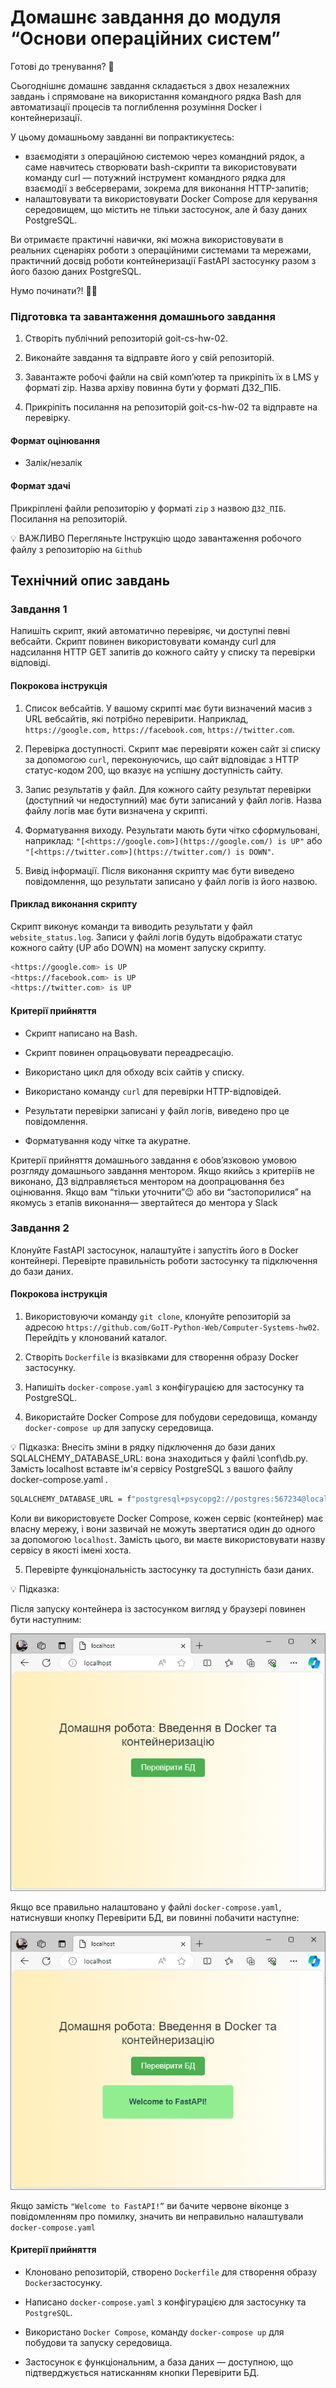 # Домашнє завдання до модуля “Основи операційних систем”

Готові до тренування? 🤩

Сьогоднішнє домашнє завдання складається з двох незалежних завдань і спрямоване на використання командного рядка Bash для автоматизації процесів та поглиблення розуміння Docker і контейнеризації.

У цьому домашньому завданні ви попрактикуєтесь:

- взаємодіяти з операційною системою через командний рядок, а саме навчитесь створювати bash-скрипти та використовувати команду curl — потужний інструмент командного рядка для взаємодії з вебсерверами, зокрема для виконання HTTP-запитів;
- налаштовувати та використовувати Docker Compose для керування середовищем, що містить не тільки застосунок, але й базу даних PostgreSQL.

Ви отримаєте практичні навички, які можна використовувати в реальних сценаріях роботи з операційними системами та мережами, практичний досвід роботи контейнеризації FastAPI застосунку разом з його базою даних PostgreSQL.

Нумо починати?! 💪🏼

### Підготовка та завантаження домашнього завдання

1. Створіть публічний репозиторій goit-cs-hw-02.

2. Виконайте завдання та відправте його у свій репозиторій.

3. Завантажте робочі файли на свій комп’ютер та прикріпіть їх в LMS у форматі zip. Назва архіву повинна бути у форматі ДЗ2_ПІБ.

4. Прикріпіть посилання на репозиторій goit-cs-hw-02 та відправте на перевірку.

#### Формат оцінювання

- Залік/незалік

#### Формат здачі

Прикріплені файли репозиторію у форматі `zip` з назвою `ДЗ2_ПІБ`.
Посилання на репозиторій.

💡 ВАЖЛИВО Перегляньте Інструкцію щодо завантаження робочого файлу з репозиторію на `Github`

## Технічний опис завдань

### Завдання 1

Напишіть скрипт, який автоматично перевіряє, чи доступні певні вебсайти. Скрипт повинен використовувати команду curl для надсилання HTTP GET запитів до кожного сайту у списку та перевірки відповіді.

#### Покрокова інструкція

1. Список вебсайтів. У вашому скрипті має бути визначений масив з URL вебсайтів, які потрібно перевірити. Наприклад, `https://google.com,` `https://facebook.com`, `https://twitter.com`.

2. Перевірка доступності. Скрипт має перевіряти кожен сайт зі списку за допомогою `curl`, переконуючись, що сайт відповідає з HTTP статус-кодом 200, що вказує на успішну доступність сайту.

3. Запис результатів у файл. Для кожного сайту результат перевірки (доступний чи недоступний) має бути записаний у файл логів. Назва файлу логів має бути визначена у скрипті.

4. Форматування виходу. Результати мають бути чітко сформульовані, наприклад: `"[<https://google.com>](https://google.com/) is UP"` або `"[<https://twitter.com>](https://twitter.com/) is DOWN"`.

5. Вивід інформації. Після виконання скрипту має бути виведено повідомлення, що результати записано у файл логів із його назвою.

#### Приклад виконання скрипту

Скрипт виконує команди та виводить результати у файл `website_status.log`. Записи у файлі логів будуть відображати статус кожного сайту (UP або DOWN) на момент запуску скрипту.

```bash
<https://google.com> is UP
<https://facebook.com> is UP
<https://twitter.com> is UP
```

#### Критерії прийняття

- Скрипт написано на Bash.

- Скрипт повинен опрацьовувати переадресацію.

- Використано цикл для обходу всіх сайтів у списку.

- Використано команду `curl` для перевірки HTTP-відповідей.

- Результати перевірки записані у файл логів, виведено про це повідомлення.

- Форматування коду чітке та акуратне.

Критерії прийняття домашнього завдання є обов’язковою умовою розгляду домашнього завдання ментором. Якщо якийсь з критеріїв не виконано, ДЗ відправляється ментором на доопрацювання без оцінювання.
Якщо вам “тільки уточнити”😉 або ви “застопорилися” на якомусь з етапів виконання— звертайтеся до ментора у Slack

### Завдання 2

Клонуйте FastAPI застосунок, налаштуйте і запустіть його в Docker контейнері. Перевірте правильність роботи застосунку та підключення до бази даних.

#### Покрокова інструкція

1. Використовуючи команду `git clone`, клонуйте репозиторій за адресою `https://github.com/GoIT-Python-Web/Computer-Systems-hw02`. Перейдіть у клонований каталог.

2. Створіть `Dockerfile` із вказівками для створення образу Docker застосунку.

3. Напишіть `docker-compose.yaml` з конфігурацією для застосунку та PostgreSQL.

4. Використайте Docker Compose для побудови середовища, команду `docker-compose up` для запуску середовища.

💡 Підказка:
Внесіть зміни в рядку підключення до бази даних SQLALCHEMY_DATABASE_URL: вона знаходиться у файлі \\conf\\db.py. Замість localhost вставте ім'я сервісу PostgreSQL з вашого файлу docker-compose.yaml .

```bash
SQLALCHEMY_DATABASE_URL = f"postgresql+psycopg2://postgres:567234@localhost:5432/hw02"
```

Коли ви використовуєте Docker Compose, кожен сервіс (контейнер) має власну мережу, і вони зазвичай не можуть звертатися один до одного за допомогою `localhost`. Замість цього, ви маєте використовувати назву сервісу в якості імені хоста.

5. Перевірте функціональність застосунку та доступність бази даних.

💡 Підказка:

Після запуску контейнера із застосунком вигляд у браузері повинен бути наступним:

![Results](./assets/print-screen-1.png)

Якщо все правильно налаштовано у файлі `docker-compose.yaml`, натиснувши кнопку Перевірити БД, ви повинні побачити наступне:

![Results](./assets/print-screen-2.png)

Якщо замість `"Welcome to FastAPI!”` ви бачите червоне віконце з повідомленням про помилку, значить ви неправильно налаштували `docker-compose.yaml`

#### Критерії прийняття

- Клоновано репозиторій, створено `Dockerfile` для створення образу `Docker`застосунку.

- Написано `docker-compose.yaml` з конфігурацією для застосунку та `PostgreSQL`.

- Використано `Docker Compose`, команду `docker-compose up` для побудови та запуску середовища.

- Застосунок є функціональним, а база даних — доступною, що підтверджується натисканням кнопки Перевірити БД.
